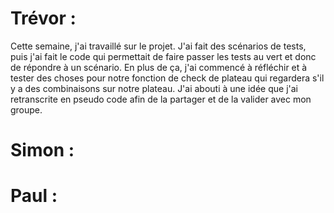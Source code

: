 # Trévor :

Cette semaine, j'ai travaillé sur le projet. J'ai fait des scénarios de tests, puis j'ai fait le code qui permettait de faire passer les tests au vert et donc de répondre à un scénario. En plus de ça, j'ai commencé à réfléchir et à tester des choses pour notre fonction de check de plateau qui regardera s'il y a des combinaisons sur notre plateau. J'ai abouti à une idée que j'ai retranscrite en pseudo code afin de la partager et de la valider avec mon groupe.

# Simon :



# Paul :

